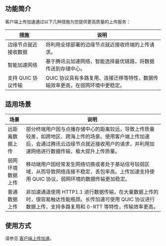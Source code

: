 ## 功能简介
客户端上传加速通过以下几种措施为您提供更高质量的上传服务：

| 措施           | 说明                                        |
| ------------ | ----------------------------------------- |
| 边缘节点就近接收数据   | 将利用全球部署的边缘节点就近接收终端的上传请求。                  |
| 智能加速网络       | 基于腾讯云加速网络，智能选择最优链路，将数据传送到存储中心。            |
| 支持 QUIC 协议传输 | QUIC 协议具有多路复用、连接迁移等特性，数据传输效率更高，在弱网环境中更稳定。 |

## 适用场景
| 场景       | 说明                                                                                               |
| -------- | ------------------------------------------------------------------------------------------------ |
| 远距离数据上传  | 部分终端用户因与点播存储中心的距离较远，导致上传质量较差，如跨地区、跨海上传的场景。使用客户端上传加速后，会通过腾讯云边缘节点就近接收用户的请求，并利用加速网络进行数据传输，极大提升上传质量。 |
| 弱网环境数据上传 | 移动端用户因经常发生网络切换或者处于基站信号较弱区域，从而导致网络连接不稳定，丢包率高。上传加速支持使用 QUIC 协议，弱网环境的数据传输更加稳定。                      |
| 普通数据上传   | 非加速通道使用 HTTP1.1 进行数据传输，在大量数据上传的时，很容易触达性能瓶颈。长传加速可使用 QUIC 协议进行数据上传，支持多路复用和 0-RTT 等特性，传输效率更高。       |

## 使用方式
请参见 [客户端上传加速](xxxx)。
